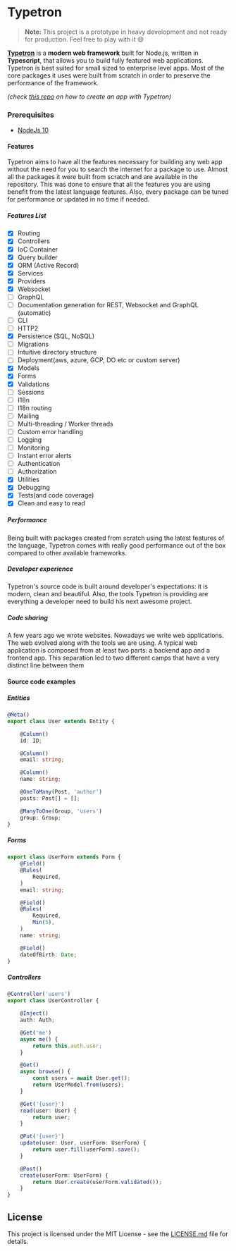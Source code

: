 # Typetron
> **Note:** This project is a prototype in heavy development and not ready for production. 
> Feel free to play with it 😄

**[Typetron](https://github.com/typetron/typetron)** is a **modern web framework** built for Node.js, written in **Typescript**, that
allows you to build fully featured web applications. 
Typetron is best suited for small sized to enterprise level apps.
Most of the core packages it uses were built from scratch in order to preserve the performance of the framework. 

_(check [this repo](https://github.com/typetron/typetron) on how to create an app with Typetron)_

### Prerequisites
- [NodeJs 10](https://nodejs.org)

#### Features
Typetron aims to have all the features necessary for building any web app without the need for you
to search the internet for a package to use. Almost all the packages it were built from scratch and are 
available in the repository. 
This was done to ensure that all the features you are using benefit from the latest language features. 
Also, every package can be tuned for performance or updated in no time if needed.

##### Features List

* [x] Routing
* [x] Controllers
* [x] IoC Container
* [x] Query builder
* [x] ORM (Active Record)
* [x] Services
* [x] Providers
* [x] Websocket
* [ ] GraphQL
* [ ] Documentation generation for REST, Websocket and GraphQL (automatic)
* [ ] CLI
* [ ] HTTP2
* [x] Persistence (SQL, NoSQL)
* [ ] Migrations
* [ ] Intuitive directory structure
* [ ] Deployment(aws, azure, GCP, DO etc or custom server)
* [x] Models
* [x] Forms
* [x] Validations
* [ ] Sessions
* [ ] I18n
* [ ] I18n routing
* [ ] Mailing
* [ ] Multi-threading / Worker threads
* [ ] Custom error handling
* [ ] Logging
* [ ] Monitoring
* [ ] Instant error alerts
* [ ] Authentication
* [ ] Authorization
* [x] Utilities
* [x] Debugging
* [x] Tests(and code coverage)
* [x] Clean and easy to read

##### Performance
Being built with packages created from scratch using the latest features of the language, Typetron comes with
really good performance out of the box compared to other available frameworks.

##### Developer experience
Typetron's source code is built around developer's expectations: it is modern, clean and beautiful.
Also, the tools Typetron is providing are everything a developer need to build his next awesome project.

##### Code sharing
A few years ago we wrote websites. Nowadays we write web applications. The web evolved along with the tools we are
using. A typical web application is composed from at least two parts: a backend app and a frontend app.
This separation led to two different camps that have a very distinct line between them   

#### Source code examples

##### Entities 
```ts
@Meta()
export class User extends Entity {

    @Column()
    id: ID;

    @Column()
    email: string;

    @Column()
    name: string;

    @OneToMany(Post, 'author')
    posts: Post[] = [];

    @ManyToOne(Group, 'users')
    group: Group;
}
```
##### Forms
```ts
export class UserForm extends Form {
    @Field()
    @Rules(
        Required,
    )
    email: string;

    @Field()
    @Rules(
        Required,
        Min(5),
    )
    name: string;

    @Field()
    dateOfBirth: Date;
}
``` 

##### Controllers
```ts
@Controller('users')
export class UserController {

    @Inject()
    auth: Auth;

    @Get('me')
    async me() {
        return this.auth.user;
    }

    @Get()
    async browse() {
        const users = await User.get();
        return UserModel.from(users);
    }

    @Get('{user}')
    read(user: User) {
        return user;
    }

    @Put('{user}')
    update(user: User, userForm: UserForm) {
        return user.fill(userForm).save();
    }

    @Post()
    create(userForm: UserForm) {
        return User.create(userForm.validated());
    }
}

```

## License
This project is licensed under the MIT License - see the [LICENSE.md](LICENSE.md) file for details.
